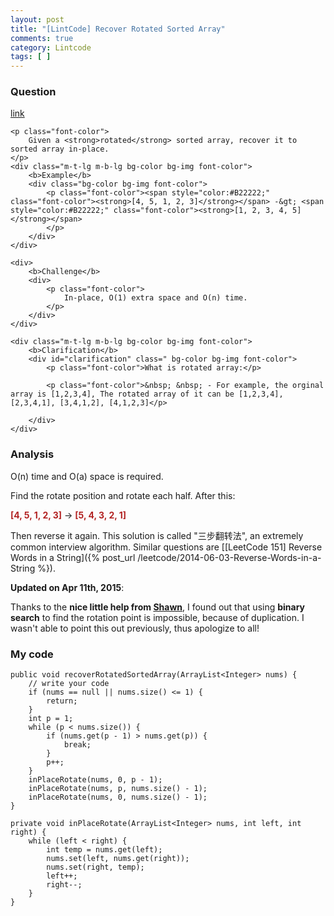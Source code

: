 ```yaml
---
layout: post
title: "[LintCode] Recover Rotated Sorted Array"
comments: true
category: Lintcode
tags: [ ]
---
```


### Question 

[link](http://www.lintcode.com/en/problem/recover-rotated-sorted-array/)

<div style="min-height:100px" class="bg-color bg-img font-color">

    <p class="font-color">
        Given a <strong>rotated</strong> sorted array, recover it to sorted array in-place.
    </p>
    <div class="m-t-lg m-b-lg bg-color bg-img font-color">
        <b>Example</b>
        <div class="bg-color bg-img font-color">
            <p class="font-color"><span style="color:#B22222;" class="font-color"><strong>[4, 5, 1, 2, 3]</strong></span> -&gt; <span style="color:#B22222;" class="font-color"><strong>[1, 2, 3, 4, 5]</strong></span>
            </p>
        </div>
    </div>

    <div>
        <b>Challenge</b>
        <div>
            <p class="font-color">
                In-place, O(1) extra space and O(n) time.
            </p>
        </div>
    </div>

    <div class="m-t-lg m-b-lg bg-color bg-img font-color">
        <b>Clarification</b>
        <div id="clarification" class=" bg-color bg-img font-color">
            <p class="font-color">What is rotated array:</p>

            <p class="font-color">&nbsp; &nbsp; - For example, the orginal array is [1,2,3,4], The rotated array of it can be [1,2,3,4], [2,3,4,1], [3,4,1,2], [4,1,2,3]</p>

        </div>
    </div>
</div>

### Analysis

O(n) time and O(a) space is required. 

Find the rotate position and rotate each half. After this: 

<p class="font-color"><span style="color:#B22222;" class="font-color"><strong>[4, 5, 1, 2, 3]</strong></span> -&gt; <span style="color:#B22222;" class="font-color"><strong>[5, 4, 3, 2, 1]</strong></span>
</p>

Then reverse it again. This solution is called "三步翻转法", an extremely common interview algorithm. Similar questions are [[LeetCode 151] Reverse Words in a String]({% post_url /leetcode/2014-06-03-Reverse-Words-in-a-String %}). 

__Updated on Apr 11th, 2015__: 

Thanks to the __nice little help from [Shawn](https://disqus.com/by/disqus_QOTDaDZFgi/)__, I found out that using __binary search__ to find the rotation point is impossible, because of duplication. I wasn't able to point this out previously, thus apologize to all!

### My code 

	public void recoverRotatedSortedArray(ArrayList<Integer> nums) {
		// write your code
		if (nums == null || nums.size() <= 1) {
			return;
		}
		int p = 1;
		while (p < nums.size()) {
			if (nums.get(p - 1) > nums.get(p)) {
				break;
			}
			p++;
		}
		inPlaceRotate(nums, 0, p - 1);
		inPlaceRotate(nums, p, nums.size() - 1);
		inPlaceRotate(nums, 0, nums.size() - 1);
	}

	private void inPlaceRotate(ArrayList<Integer> nums, int left, int right) {
		while (left < right) {
			int temp = nums.get(left);
			nums.set(left, nums.get(right));
			nums.set(right, temp);
			left++;
			right--;
		}
	}
